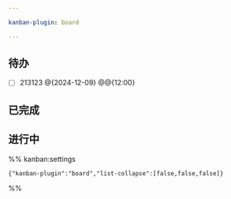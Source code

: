 ```yaml
---

kanban-plugin: board

---
```


## 待办

- [ ] 213123 @{2024-12-09} @@{12:00}


## 已完成



## 进行中





%% kanban:settings
```
{"kanban-plugin":"board","list-collapse":[false,false,false]}
```
%%